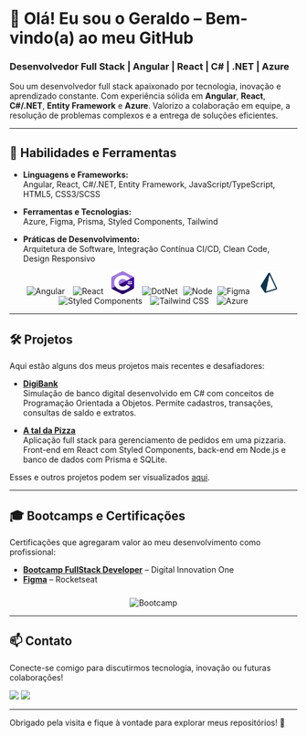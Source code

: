 # 👋 Olá! Eu sou o Geraldo – Bem-vindo(a) ao meu GitHub

### Desenvolvedor Full Stack | Angular | React | C# | .NET | Azure

Sou um desenvolvedor full stack apaixonado por tecnologia, inovação e aprendizado constante. Com experiência sólida em **Angular**, **React**, **C#/.NET**, **Entity Framework** e **Azure**. Valorizo a colaboração em equipe, a resolução de problemas complexos e a entrega de soluções eficientes.

---

## 🚀 Habilidades e Ferramentas

- **Linguagens e Frameworks:**  
  Angular, React, C#/.NET, Entity Framework, JavaScript/TypeScript, HTML5, CSS3/SCSS

- **Ferramentas e Tecnologias:**  
  Azure, Figma, Prisma, Styled Components, Tailwind

- **Práticas de Desenvolvimento:**  
  Arquitetura de Software, Integração Contínua CI/CD, Clean Code, Design Responsivo

<div align="center">
  <img src="https://raw.githubusercontent.com/bestofjs/bestofjs/master/apps/bestofjs-nextjs/public/logos/angularjs.svg" alt="Angular" title="Angular" width="40" height="40" style="margin: 0 5px;"/>
  <img src="https://www.vectorlogo.zone/logos/reactjs/reactjs-icon.svg" alt="React" title="React" width="40" height="40" style="margin: 0 5px;"/>
  <img src="https://raw.githubusercontent.com/walkxcode/dashboard-icons/main/svg/csharp.svg" alt="CSharp" title="CSharp" width="40" height="40" style="margin: 0 5px;"/>
  <img src="https://raw.githubusercontent.com/actions/starter-workflows/main/icons/dotnet.svg" alt="DotNet" title="DotNet" width="40" height="40" style="margin: 0 5px;"/>
  <img src="https://www.vectorlogo.zone/logos/nodejs/nodejs-icon.svg" alt="Node" title="Node" width="40" height="40"/>
  <img src="https://raw.githubusercontent.com/gilbarbara/logos/main/logos/figma.svg" alt="Figma" title="Figma" width="40" height="40" style="margin: 0 5px;"/>
  <img src="https://github.com/vscode-icons/vscode-icons/blob/master/icons/file_type_light_prisma.svg" alt="Prisma" title="Prisma" width="40" height="40" style="margin: 0 5px;"/>
  <img src="https://cdn.worldvectorlogo.com/logos/styled-components-1.svg" alt="Styled Components" title="Styled Components" width="40" height="40" style="margin: 0 5px;"/>
  <img src="https://www.vectorlogo.zone/logos/tailwindcss/tailwindcss-icon.svg" alt="Tailwind CSS" title="Tailwind CSS" width="40" height="40" style="margin: 0 5px;"/>
  <img src="https://raw.githubusercontent.com/loganmarchione/homelab-svg-assets/main/assets/microsoftazure.svg" alt="Azure" title="Azure" width="40" height="40" style="margin: 0 5px;"/>
</div>

---

## 🛠️ Projetos

Aqui estão alguns dos meus projetos mais recentes e desafiadores:

- **[DigiBank](https://github.com/geracneto/DigiBank)**  
  Simulação de banco digital desenvolvido em C# com conceitos de Programação Orientada a Objetos. Permite cadastros, transações, consultas de saldo e extratos.

- **[A tal da Pizza](https://github.com/geracneto/A_Tal_da_Pizza-App)**  
  Aplicação full stack para gerenciamento de pedidos em uma pizzaria. Front-end em React com Styled Components, back-end em Node.js e banco de dados com Prisma e SQLite.

Esses e outros projetos podem ser visualizados [aqui](https://github.com/geracneto?tab=repositories).

---

## 🎓 Bootcamps e Certificações

Certificações que agregaram valor ao meu desenvolvimento como profissional:

- **[Bootcamp FullStack Developer](https://drive.google.com/file/d/13CsDq57RBy457f_5c_P-ldALZ8deokQH/view)** – Digital Innovation One  
- **[Figma](https://drive.google.com/file/d/1A4iQb8LC9ksR9zt-DSIPI9QSseaILakz/view)** – Rocketseat  

<div align="center">
  <img src="https://hermes.digitalinnovation.one/tracks/a0fb3b13-3dd0-495e-8f07-77cc1a85991f.png" alt="Bootcamp" width="100" style="margin-top: 10px;"/>
</div>

---

## 📫 Contato

Conecte-se comigo para discutirmos tecnologia, inovação ou futuras colaborações!

<div>
  <a href="mailto: gera.cost18@gmail.com" target="_blank"><img src="https://img.shields.io/badge/Gmail-D14836?style=for-the-badge&logo=gmail&logoColor=white"></img></a>
  <a href="www.linkedin.com/in/geracneto" target="_blank"><img src="https://img.shields.io/badge/LinkedIn-0077B5?style=for-the-badge&logo=linkedin&logoColor=white"></img></a>
</div>

---

Obrigado pela visita e fique à vontade para explorar meus repositórios! 🚀
